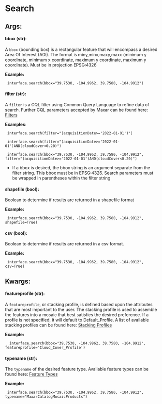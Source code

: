 # Search

## Args:

#### bbox (str):
  A `bbox` (bounding box) is a rectangular feature that will encompass a desired Area Of Interest (AOI).
  The format is miny,minx,maxy,maxx (minimum y coordinate, minimum x coordinate, maximum y coordinate, maximum y coordinate). Must be in projection EPSG:4326

   **Example:**
   
     interface.search(bbox="39.7530, -104.9962, 39.7580, -104.9912")

#### filter (str):

  A `filter` is a CQL filter using Common Query Language to refine data of search. Further CQL parameters accepted by Maxar can be
  found here: [Filters](https://securewatchdocs.maxar.com/en-us/Miscellaneous/DevGuides/Common_Query_Language/Query.htm?Highlight=cql_)

   **Examples:**
   
     interface.search(filter="(acquisitionDate>='2022-01-01')")
     
	 interface.search(filter="(acquisitionDate>='2022-01-01')AND(cloudCover<0.20)")

     interface.search(bbox="39.7530, -104.9962, 39.7580, -104.9912", filter="(acquisitionDate>='2022-01-01')AND(cloudCover<0.20)")

   *  
      If a bbox is desired, the bbox string is an argument separate from the filter string. This bbox must be in EPSG:4326.
      Search parameters must be wrapped in parentheses within the filter string
	  
#### shapefile (bool):

  Boolean to determine if results are returned in a shapefile format
  
   **Example:**
   
     interface.search(bbox="39.7530, -104.9962, 39.7580, -104.9912", shapefile=True)
	 
#### csv (bool):

  Boolean to determine if results are returned in a csv format.
	
   **Example:**
   
     interface.search(bbox="39.7530, -104.9962, 39.7580, -104.9912", csv=True)


## Kwargs:
  

#### featureprofile (str): 
  
  A `featureprofile`, or stacking profile, is defined based upon the attributes that are most important to the user. The stacking
  profile is used to assemble the features into a mosaic that best satisfies the desired preference. If a profile is not specified, it 
  will default to Default_Profile. A list of available stacking profiles can be found here: [Stacking Profiles](https://securewatchdocs.maxar.com/en-us/Miscellaneous/DevGuides/Stacking_Profiles/stack_profiles.htm)

   **Example:**
	
      interface.search(bbox="39.7530, -104.9962, 39.7580, -104.9912", featureprofile='Cloud_Cover_Profile')
	  
#### typename (str):

  The `typename` of the desired feature type. Available feature types can be found here: [Feature Types](https://securewatchdocs.maxar.com/en-us/Miscellaneous/DevGuides/WFS/WFS_Feature.htm#WFSServiceDetails)
  
   **Example:**
   
     interface.search(bbox="39.7530, -104.9962, 39.7580, -104.9912", typename="MaxarCatalogMosaicProducts")